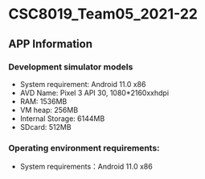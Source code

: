 # CSC8019_Team05_2021-22
## APP Information

### Development simulator models
-   System requirement: Android 11.0 x86
-   AVD Name:         Pixel 3 API 30, 1080*2160xxhdpi 
-   RAM:              1536MB
-   VM heap:          256MB
-   Internal Storage: 6144MB
-   SDcard:           512MB

### Operating environment requirements:
-   System requirements：Android 11.0 x86
